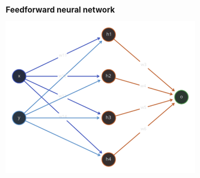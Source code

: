 ## Feedforward neural network

<picture>
  <source media="(prefers-color-scheme: dark)" srcset="./assets/network-dark.svg" />
  <source media="(prefers-color-scheme: light)" srcset="./assets/network-light.svg" />
  <img alt="A feedforward neural network" src="./assets/network-dark.svg" />
</picture>